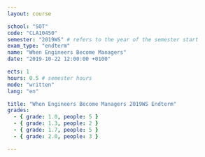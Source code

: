 ```yaml
---
layout: course

school: "SOT"
code: "CLA10450"
semester: "2019WS" # refers to the year of the semester start
exam_type: "endterm"
name: "When Engineers Become Managers"
date: "2019-10-22 12:00:00 +0100"

ects: 1
hours: 0.5 # semester hours
mode: "written"
lang: "en"

title: "When Engineers Become Managers 2019WS Endterm"
grades:
  - { grade: 1.0, people: 5 }
  - { grade: 1.3, people: 2 }
  - { grade: 1.7, people: 5 }
  - { grade: 2.0, people: 3 }

---
```



